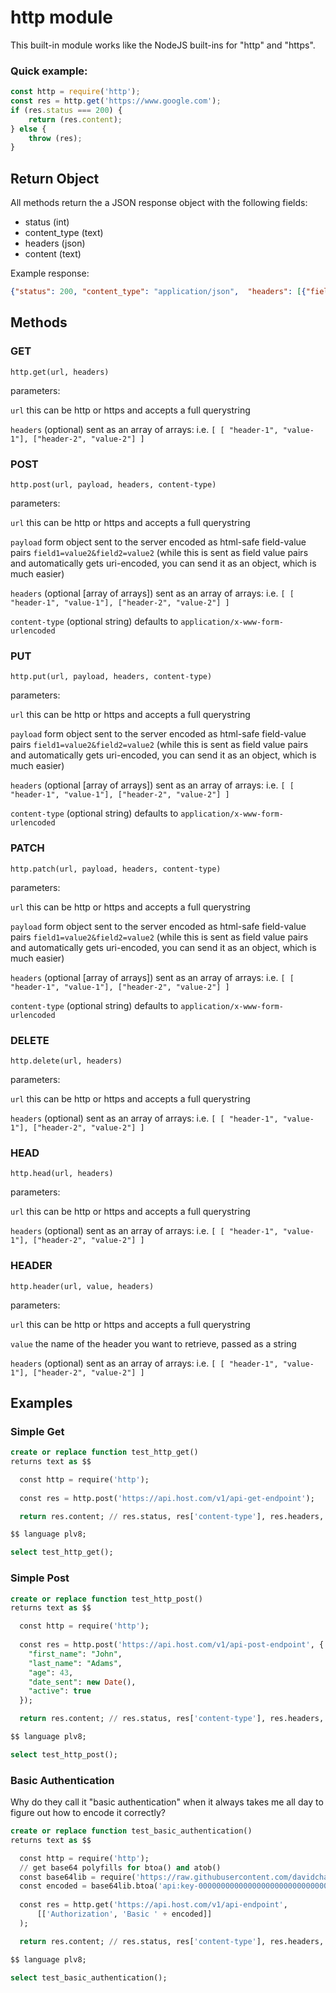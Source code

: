 # http module
This built-in module works like the NodeJS built-ins for "http" and "https".
### Quick example:
```js
const http = require('http');
const res = http.get('https://www.google.com');
if (res.status === 200) {
	return (res.content);
} else {
	throw (res);
}
```

## Return Object
All methods return the a JSON response object with the following fields:

- status (int)
- content_type (text)
- headers (json)
- content (text)

Example response:

```json
{"status": 200, "content_type": "application/json",  "headers": [{"field": "Access-Control-Allow-Credentials", "value": "true"},{"field": "Date","value": "Sun, 18 Apr 2021 00:54:14 GMT"}], "content": "text-result-here"}

```

## Methods
### GET
```
http.get(url, headers)
```
parameters:

`url` this can be http or https and accepts a full querystring

`headers` (optional) sent as an array of arrays: i.e. `[ [ "header-1", "value-1"], ["header-2", "value-2"] ]`

### POST
```
http.post(url, payload, headers, content-type)
```
parameters:

`url` this can be http or https and accepts a full querystring

`payload` form object sent to the server encoded as html-safe field-value pairs `field1=value2&field2=value2` (while this is sent as field value pairs and automatically gets uri-encoded, you can send it as an object, which is much easier)

`headers` (optional [array of arrays]) sent as an array of arrays: i.e. `[ [ "header-1", "value-1"], ["header-2", "value-2"] ]`

`content-type` (optional string) defaults to `application/x-www-form-urlencoded`

### PUT
```
http.put(url, payload, headers, content-type)
```
parameters:

`url` this can be http or https and accepts a full querystring

`payload` form object sent to the server encoded as html-safe field-value pairs `field1=value2&field2=value2` (while this is sent as field value pairs and automatically gets uri-encoded, you can send it as an object, which is much easier)

`headers` (optional [array of arrays]) sent as an array of arrays: i.e. `[ [ "header-1", "value-1"], ["header-2", "value-2"] ]`

`content-type` (optional string) defaults to `application/x-www-form-urlencoded`

### PATCH
```
http.patch(url, payload, headers, content-type)
```
parameters:

`url` this can be http or https and accepts a full querystring

`payload` form object sent to the server encoded as html-safe field-value pairs `field1=value2&field2=value2` (while this is sent as field value pairs and automatically gets uri-encoded, you can send it as an object, which is much easier)

`headers` (optional [array of arrays]) sent as an array of arrays: i.e. `[ [ "header-1", "value-1"], ["header-2", "value-2"] ]`

`content-type` (optional string) defaults to `application/x-www-form-urlencoded`

### DELETE
```
http.delete(url, headers)
```
parameters:

`url` this can be http or https and accepts a full querystring

`headers` (optional) sent as an array of arrays: i.e. `[ [ "header-1", "value-1"], ["header-2", "value-2"] ]`


### HEAD
```
http.head(url, headers)
```
parameters:

`url` this can be http or https and accepts a full querystring

`headers` (optional) sent as an array of arrays: i.e. `[ [ "header-1", "value-1"], ["header-2", "value-2"] ]`

### HEADER
```
http.header(url, value, headers)
```
parameters:

`url` this can be http or https and accepts a full querystring

`value` the name of the header you want to retrieve, passed as a string

`headers` (optional) sent as an array of arrays: i.e. `[ [ "header-1", "value-1"], ["header-2", "value-2"] ]`

## Examples

### Simple Get
```sql
create or replace function test_http_get()
returns text as $$

  const http = require('http');
  
  const res = http.post('https://api.host.com/v1/api-get-endpoint');

  return res.content; // res.status, res['content-type'], res.headers, res.content

$$ language plv8;

select test_http_get();

```

### Simple Post
```sql
create or replace function test_http_post()
returns text as $$

  const http = require('http');
  
  const res = http.post('https://api.host.com/v1/api-post-endpoint', {
  	"first_name": "John",
  	"last_name": "Adams",
  	"age": 43,
  	"date_sent": new Date(),
  	"active": true
  });

  return res.content; // res.status, res['content-type'], res.headers, res.content

$$ language plv8;

select test_http_post();

```
### Basic Authentication
Why do they call it "basic authentication" when it always takes me all day to figure out how to encode it correctly?

```sql
create or replace function test_basic_authentication()
returns text as $$

  const http = require('http');
  // get base64 polyfills for btoa() and atob()
  const base64lib = require('https://raw.githubusercontent.com/davidchambers/Base64.js/master/base64.js');
  const encoded = base64lib.btoa('api:key-00000000000000000000000000000000');
  
  const res = http.get('https://api.host.com/v1/api-endpoint',
      [['Authorization', 'Basic ' + encoded]]
  );

  return res.content; // res.status, res['content-type'], res.headers, res.content

$$ language plv8;

select test_basic_authentication();
```
